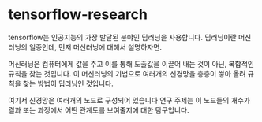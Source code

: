 # tensorflow-research

tensorflow는 인공지능의 가장 발달된 분야인 딥러닝을 사용합니다.
딥러닝이란 머신러닝의 일종인데, 먼저 머신러닝에 대해서 설명하자면.

머신러닝은 컴퓨터에게 값을 주고 이를 통해 도출값을 이끌어 내는 것이 아닌, 복합적인 규칙을 찾는 것입니다.
이 머신러닝의 기법으로 여러개의 신경망을 층층이 쌓아 올려 규칙을 찾는 방법이 딥러닝인 것입니다.

여기서 신경망은 여러개의 노드로 구성되어 있습니다
연구 주제는 이 노드들의 개수가 결과 또는 과정에서 어떤 관계도를 보여줄지에 대한 탐구입니다.
